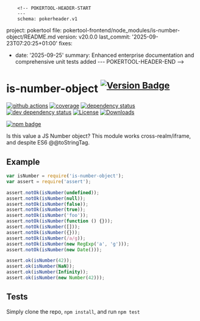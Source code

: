         <!-- POKERTOOL-HEADER-START
        ---
        schema: pokerheader.v1
project: pokertool
file: pokertool-frontend/node_modules/is-number-object/README.md
version: v20.0.0
last_commit: '2025-09-23T07:20:25+01:00'
fixes:
- date: '2025-09-25'
  summary: Enhanced enterprise documentation and comprehensive unit tests added
        ---
        POKERTOOL-HEADER-END -->
# is-number-object <sup>[![Version Badge][2]][1]</sup>

[![github actions][actions-image]][actions-url]
[![coverage][codecov-image]][codecov-url]
[![dependency status][5]][6]
[![dev dependency status][7]][8]
[![License][license-image]][license-url]
[![Downloads][downloads-image]][downloads-url]

[![npm badge][11]][1]

Is this value a JS Number object? This module works cross-realm/iframe, and despite ES6 @@toStringTag.

## Example

```js
var isNumber = require('is-number-object');
var assert = require('assert');

assert.notOk(isNumber(undefined));
assert.notOk(isNumber(null));
assert.notOk(isNumber(false));
assert.notOk(isNumber(true));
assert.notOk(isNumber('foo'));
assert.notOk(isNumber(function () {}));
assert.notOk(isNumber([]));
assert.notOk(isNumber({}));
assert.notOk(isNumber(/a/g));
assert.notOk(isNumber(new RegExp('a', 'g')));
assert.notOk(isNumber(new Date()));

assert.ok(isNumber(42));
assert.ok(isNumber(NaN));
assert.ok(isNumber(Infinity));
assert.ok(isNumber(new Number(42)));
```

## Tests
Simply clone the repo, `npm install`, and run `npm test`

[1]: https://npmjs.org/package/is-number-object
[2]: https://versionbadg.es/inspect-js/is-number-object.svg
[5]: https://david-dm.org/inspect-js/is-number-object.svg
[6]: https://david-dm.org/inspect-js/is-number-object
[7]: https://david-dm.org/inspect-js/is-number-object/dev-status.svg
[8]: https://david-dm.org/inspect-js/is-number-object#info=devDependencies
[11]: https://nodei.co/npm/is-number-object.png?downloads=true&stars=true
[license-image]: https://img.shields.io/npm/l/is-number-object.svg
[license-url]: LICENSE
[downloads-image]: https://img.shields.io/npm/dm/is-number-object.svg
[downloads-url]: https://npm-stat.com/charts.html?package=is-number-object
[codecov-image]: https://codecov.io/gh/inspect-js/is-number-object/branch/main/graphs/badge.svg
[codecov-url]: https://app.codecov.io/gh/inspect-js/is-number-object/
[actions-image]: https://img.shields.io/endpoint?url=https://github-actions-badge-u3jn4tfpocch.runkit.sh/inspect-js/is-number-object
[actions-url]: https://github.com/inspect-js/is-number-object/actions
